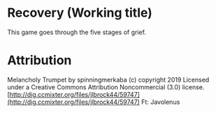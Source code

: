 # Recovery (Working title)

This game goes through the five stages of grief.

# Attribution

Melancholy Trumpet  by spinningmerkaba (c) copyright 2019 Licensed under a Creative Commons Attribution Noncommercial  (3.0) license. [http://dig.ccmixter.org/files/jlbrock44/59747](http://dig.ccmixter.org/files/jlbrock44/59747) Ft: Javolenus